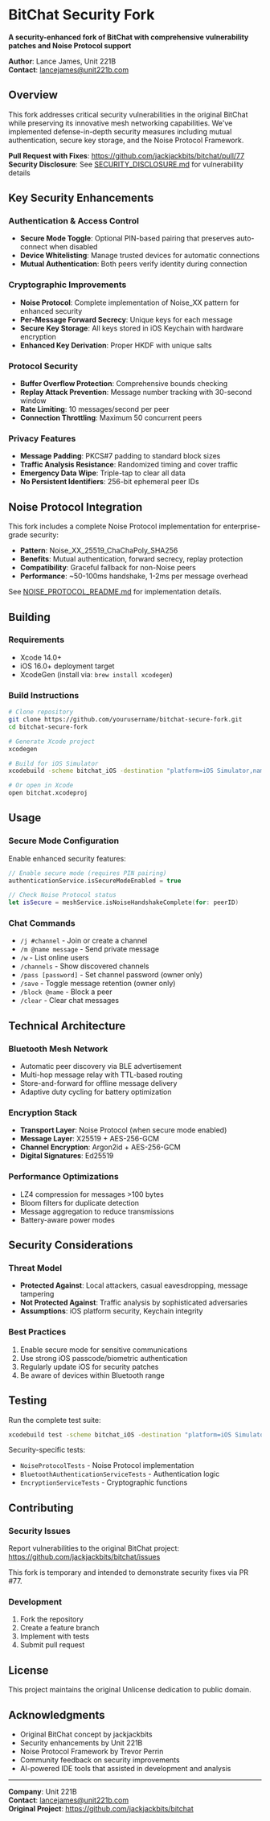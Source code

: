 # BitChat Security Fork

**A security-enhanced fork of BitChat with comprehensive vulnerability patches and Noise Protocol support**

**Author**: Lance James, Unit 221B  
**Contact**: lancejames@unit221b.com

## Overview

This fork addresses critical security vulnerabilities in the original BitChat while preserving its innovative mesh networking capabilities. We've implemented defense-in-depth security measures including mutual authentication, secure key storage, and the Noise Protocol Framework.

**Pull Request with Fixes**: https://github.com/jackjackbits/bitchat/pull/77  
**Security Disclosure**: See [SECURITY_DISCLOSURE.md](SECURITY_DISCLOSURE.md) for vulnerability details

## Key Security Enhancements

### Authentication & Access Control
- **Secure Mode Toggle**: Optional PIN-based pairing that preserves auto-connect when disabled
- **Device Whitelisting**: Manage trusted devices for automatic connections
- **Mutual Authentication**: Both peers verify identity during connection

### Cryptographic Improvements
- **Noise Protocol**: Complete implementation of Noise_XX pattern for enhanced security
- **Per-Message Forward Secrecy**: Unique keys for each message
- **Secure Key Storage**: All keys stored in iOS Keychain with hardware encryption
- **Enhanced Key Derivation**: Proper HKDF with unique salts

### Protocol Security
- **Buffer Overflow Protection**: Comprehensive bounds checking
- **Replay Attack Prevention**: Message number tracking with 30-second window
- **Rate Limiting**: 10 messages/second per peer
- **Connection Throttling**: Maximum 50 concurrent peers

### Privacy Features
- **Message Padding**: PKCS#7 padding to standard block sizes
- **Traffic Analysis Resistance**: Randomized timing and cover traffic
- **Emergency Data Wipe**: Triple-tap to clear all data
- **No Persistent Identifiers**: 256-bit ephemeral peer IDs

## Noise Protocol Integration

This fork includes a complete Noise Protocol implementation for enterprise-grade security:

- **Pattern**: Noise_XX_25519_ChaChaPoly_SHA256
- **Benefits**: Mutual authentication, forward secrecy, replay protection
- **Compatibility**: Graceful fallback for non-Noise peers
- **Performance**: ~50-100ms handshake, 1-2ms per message overhead

See [NOISE_PROTOCOL_README.md](NOISE_PROTOCOL_README.md) for implementation details.

## Building

### Requirements
- Xcode 14.0+
- iOS 16.0+ deployment target
- XcodeGen (install via: `brew install xcodegen`)

### Build Instructions

```bash
# Clone repository
git clone https://github.com/yourusername/bitchat-secure-fork.git
cd bitchat-secure-fork

# Generate Xcode project
xcodegen

# Build for iOS Simulator
xcodebuild -scheme bitchat_iOS -destination "platform=iOS Simulator,name=iPhone 16" build

# Or open in Xcode
open bitchat.xcodeproj
```

## Usage

### Secure Mode Configuration

Enable enhanced security features:

```swift
// Enable secure mode (requires PIN pairing)
authenticationService.isSecureModeEnabled = true

// Check Noise Protocol status
let isSecure = meshService.isNoiseHandshakeComplete(for: peerID)
```

### Chat Commands

- `/j #channel` - Join or create a channel
- `/m @name message` - Send private message
- `/w` - List online users
- `/channels` - Show discovered channels
- `/pass [password]` - Set channel password (owner only)
- `/save` - Toggle message retention (owner only)
- `/block @name` - Block a peer
- `/clear` - Clear chat messages

## Technical Architecture

### Bluetooth Mesh Network
- Automatic peer discovery via BLE advertisement
- Multi-hop message relay with TTL-based routing
- Store-and-forward for offline message delivery
- Adaptive duty cycling for battery optimization

### Encryption Stack
- **Transport Layer**: Noise Protocol (when secure mode enabled)
- **Message Layer**: X25519 + AES-256-GCM
- **Channel Encryption**: Argon2id + AES-256-GCM
- **Digital Signatures**: Ed25519

### Performance Optimizations
- LZ4 compression for messages >100 bytes
- Bloom filters for duplicate detection
- Message aggregation to reduce transmissions
- Battery-aware power modes

## Security Considerations

### Threat Model
- **Protected Against**: Local attackers, casual eavesdropping, message tampering
- **Not Protected Against**: Traffic analysis by sophisticated adversaries
- **Assumptions**: iOS platform security, Keychain integrity

### Best Practices
1. Enable secure mode for sensitive communications
2. Use strong iOS passcode/biometric authentication
3. Regularly update iOS for security patches
4. Be aware of devices within Bluetooth range

## Testing

Run the complete test suite:

```bash
xcodebuild test -scheme bitchat_iOS -destination "platform=iOS Simulator,name=iPhone 16"
```

Security-specific tests:
- `NoiseProtocolTests` - Noise Protocol implementation
- `BluetoothAuthenticationServiceTests` - Authentication logic
- `EncryptionServiceTests` - Cryptographic functions

## Contributing

### Security Issues
Report vulnerabilities to the original BitChat project: https://github.com/jackjackbits/bitchat/issues

This fork is temporary and intended to demonstrate security fixes via PR #77.

### Development
1. Fork the repository
2. Create a feature branch
3. Implement with tests
4. Submit pull request

## License

This project maintains the original Unlicense dedication to public domain.

## Acknowledgments

- Original BitChat concept by jackjackbits
- Security enhancements by Unit 221B
- Noise Protocol Framework by Trevor Perrin
- Community feedback on security improvements
- AI-powered IDE tools that assisted in development and analysis

---

**Company**: Unit 221B  
**Contact**: lancejames@unit221b.com  
**Original Project**: https://github.com/jackjackbits/bitchat